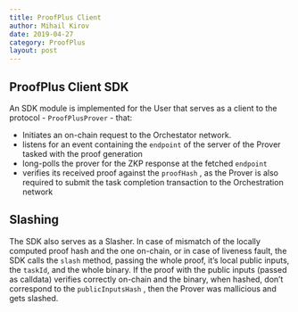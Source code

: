 ```yaml
---
title: ProofPlus Client
author: Mihail Kirov
date: 2019-04-27
category: ProofPlus
layout: post
---
```


## ProofPlus Client SDK

An SDK module is implemented for the User that serves as a client to the protocol - `ProofPlusProver` - that:

- Initiates an on-chain request to the Orchestator network.
- listens for an event containing the `endpoint` of the server of the Prover tasked with the proof generation
- long-polls the prover for the ZKP response at the fetched `endpoint`
- verifies its received proof against the `proofHash` , as the Prover is also required to submit the task completion transaction to the Orchestration network

## Slashing

The SDK also serves as a Slasher. In case of mismatch of the locally computed proof hash and the one on-chain, or in case of liveness fault, the SDK calls the `slash` method, passing the whole proof, it’s local public inputs, the `taskId`, and the whole binary. If the proof with the public inputs (passed as calldata) verifies correctly on-chain and the binary, when hashed, don’t correspond to the `publicInputsHash` , then the Prover was mallicious and gets slashed.
